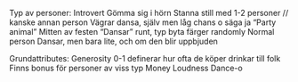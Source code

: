 Typ av personer:
Introvert
Gömma sig i hörn
Stanna still med 1-2 personer // kanske annan person
Vägrar dansa, själv men låg chans o säga ja 
“Party animal”
Mitten av festen
“Dansar” runt, typ byta färger randomly
Normal person
Dansar, men bara lite, och om den blir uppbjuden


	

Grundattributes: 
Generosity
0-1 definerar hur ofta de köper drinkar till folk
Finns bonus för personer av viss typ
Money
Loudness
Dance-o
